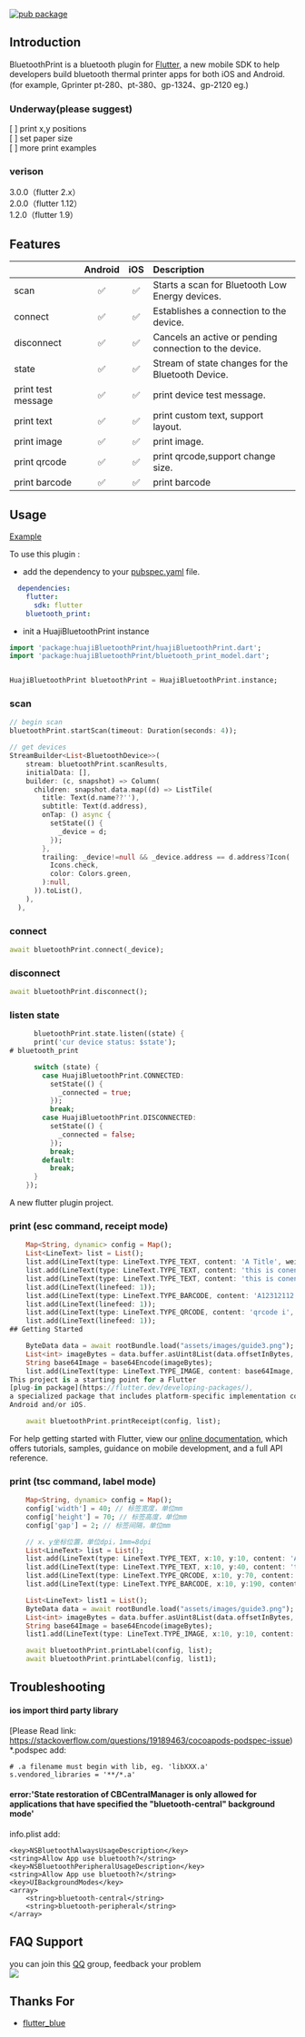 [![pub package](https://img.shields.io/pub/v/bluetooth_print.svg)](https://pub.dartlang.org/packages/bluetooth_print)


## Introduction

BluetoothPrint is a bluetooth plugin for [Flutter](https://flutter.dev), a new mobile SDK to help developers build bluetooth thermal printer apps for both iOS and Android.(for example, Gprinter pt-280、pt-380、gp-1324、gp-2120 eg.)

### Underway(please suggest)
[ ] print x,y positions  
[ ] set paper size  
[ ] more print examples

### verison
3.0.0（flutter 2.x）      
2.0.0（flutter 1.12）       
1.2.0（flutter 1.9） 

## Features

|                         |      Android       |         iOS          |             Description            |
| :---------------        | :----------------: | :------------------: |  :-------------------------------- |
| scan                    | :white_check_mark: |  :white_check_mark:  | Starts a scan for Bluetooth Low Energy devices. |
| connect                 | :white_check_mark: |  :white_check_mark:  | Establishes a connection to the device. |
| disconnect              | :white_check_mark: |  :white_check_mark:  | Cancels an active or pending connection to the device. |
| state                   | :white_check_mark: |  :white_check_mark:  | Stream of state changes for the Bluetooth Device. |
| print test message      | :white_check_mark: |  :white_check_mark:  | print device test message. |
| print text              | :white_check_mark: |  :white_check_mark:  | print custom text, support layout. |
| print image             | :white_check_mark: |  :white_check_mark:  | print image. |
| print qrcode            | :white_check_mark: |  :white_check_mark:  | print qrcode,support change size. |
| print barcode           | :white_check_mark: |  :white_check_mark:  | print barcode |


## Usage

[Example](https://github.com/thon-ju/bluetooth_print/blob/master/example/lib/main.dart)

To use this plugin :

- add the dependency to your [pubspec.yaml](https://github.com/thon-ju/bluetooth_print/blob/master/example/pubspec.yaml) file.

```yaml
  dependencies:
    flutter:
      sdk: flutter
    bluetooth_print:
```

- init a HuajiBluetoothPrint instance

```dart
import 'package:huajiBluetoothPrint/huajiBluetoothPrint.dart';
import 'package:huajiBluetoothPrint/bluetooth_print_model.dart';


HuajiBluetoothPrint bluetoothPrint = HuajiBluetoothPrint.instance;
```

### scan
```dart
// begin scan
bluetoothPrint.startScan(timeout: Duration(seconds: 4));

// get devices
StreamBuilder<List<BluetoothDevice>>(
    stream: bluetoothPrint.scanResults,
    initialData: [],
    builder: (c, snapshot) => Column(
      children: snapshot.data.map((d) => ListTile(
        title: Text(d.name??''),
        subtitle: Text(d.address),
        onTap: () async {
          setState(() {
            _device = d;
          });
        },
        trailing: _device!=null && _device.address == d.address?Icon(
          Icons.check,
          color: Colors.green,
        ):null,
      )).toList(),
    ),
  ),
```

### connect
```dart
await bluetoothPrint.connect(_device);
```

### disconnect
```dart
await bluetoothPrint.disconnect();
```

### listen state
```dart
      bluetoothPrint.state.listen((state) {
      print('cur device status: $state');
# bluetooth_print

      switch (state) {
        case HuajiBluetoothPrint.CONNECTED:
          setState(() {
            _connected = true;
          });
          break;
        case HuajiBluetoothPrint.DISCONNECTED:
          setState(() {
            _connected = false;
          });
          break;
        default:
          break;
      }
    });
```
A new flutter plugin project.

### print (esc command, receipt mode)
```dart
    Map<String, dynamic> config = Map();
    List<LineText> list = List();
    list.add(LineText(type: LineText.TYPE_TEXT, content: 'A Title', weight: 1, align: LineText.ALIGN_CENTER,linefeed: 1));
    list.add(LineText(type: LineText.TYPE_TEXT, content: 'this is conent left', weight: 0, align: LineText.ALIGN_LEFT,linefeed: 1));
    list.add(LineText(type: LineText.TYPE_TEXT, content: 'this is conent right', align: LineText.ALIGN_RIGHT,linefeed: 1));
    list.add(LineText(linefeed: 1));
    list.add(LineText(type: LineText.TYPE_BARCODE, content: 'A12312112', size:10, align: LineText.ALIGN_CENTER, linefeed: 1));
    list.add(LineText(linefeed: 1));
    list.add(LineText(type: LineText.TYPE_QRCODE, content: 'qrcode i', size:10, align: LineText.ALIGN_CENTER, linefeed: 1));
    list.add(LineText(linefeed: 1));
## Getting Started

    ByteData data = await rootBundle.load("assets/images/guide3.png");
    List<int> imageBytes = data.buffer.asUint8List(data.offsetInBytes, data.lengthInBytes);
    String base64Image = base64Encode(imageBytes);
    list.add(LineText(type: LineText.TYPE_IMAGE, content: base64Image, align: LineText.ALIGN_CENTER, linefeed: 1));
This project is a starting point for a Flutter
[plug-in package](https://flutter.dev/developing-packages/),
a specialized package that includes platform-specific implementation code for
Android and/or iOS.

    await bluetoothPrint.printReceipt(config, list);
```
For help getting started with Flutter, view our 
[online documentation](https://flutter.dev/docs), which offers tutorials, 
samples, guidance on mobile development, and a full API reference.

### print (tsc command, label mode)
```dart
    Map<String, dynamic> config = Map();
    config['width'] = 40; // 标签宽度，单位mm
    config['height'] = 70; // 标签高度，单位mm
    config['gap'] = 2; // 标签间隔，单位mm

    // x、y坐标位置，单位dpi，1mm=8dpi
    List<LineText> list = List();
    list.add(LineText(type: LineText.TYPE_TEXT, x:10, y:10, content: 'A Title'));
    list.add(LineText(type: LineText.TYPE_TEXT, x:10, y:40, content: 'this is content'));
    list.add(LineText(type: LineText.TYPE_QRCODE, x:10, y:70, content: 'qrcode i\n'));
    list.add(LineText(type: LineText.TYPE_BARCODE, x:10, y:190, content: 'qrcode i\n'));

    List<LineText> list1 = List();
    ByteData data = await rootBundle.load("assets/images/guide3.png");
    List<int> imageBytes = data.buffer.asUint8List(data.offsetInBytes, data.lengthInBytes);
    String base64Image = base64Encode(imageBytes);
    list1.add(LineText(type: LineText.TYPE_IMAGE, x:10, y:10, content: base64Image,));

    await bluetoothPrint.printLabel(config, list);
    await bluetoothPrint.printLabel(config, list1);
```


## Troubleshooting
#### ios import third party library
[Please Read link: https://stackoverflow.com/questions/19189463/cocoapods-podspec-issue)         
*.podspec add:
```
# .a filename must begin with lib, eg. 'libXXX.a'
s.vendored_libraries = '**/*.a'
```

#### error:'State restoration of CBCentralManager is only allowed for applications that have specified the "bluetooth-central" background mode'    
info.plist add:
```
<key>NSBluetoothAlwaysUsageDescription</key>
<string>Allow App use bluetooth?</string>
<key>NSBluetoothPeripheralUsageDescription</key>
<string>Allow App use bluetooth?</string>
<key>UIBackgroundModes</key>
<array>
    <string>bluetooth-central</string>
    <string>bluetooth-peripheral</string>
</array>
```

## FAQ Support
you can join this [QQ](https://im.qq.com/index.shtml) group, feedback your problem  
<img src="assets/bluetooth_print.png">

## Thanks For
- [flutter_blue](https://github.com/pauldemarco/flutter_blue)
